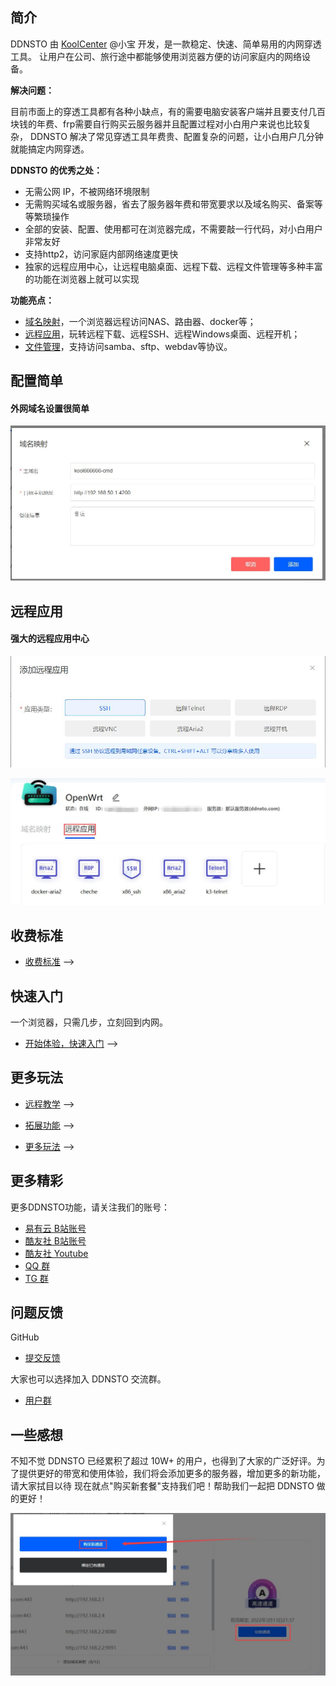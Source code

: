 ## 简介

DDNSTO 由 [KoolCenter](https://www.koolcenter.com/) @小宝 开发，是一款稳定、快速、简单易用的内网穿透工具。
让用户在公司、旅行途中都能够使用浏览器方便的访问家庭内的网络设备。

**解决问题：**

目前市面上的穿透工具都有各种小缺点，有的需要电脑安装客户端并且要支付几百块钱的年费、frp需要自行购买云服务器并且配置过程对小白用户来说也比较复杂，
DDNSTO 解决了常见穿透工具年费贵、配置复杂的问题，让小白用户几分钟就能搞定内网穿透。

**DDNSTO 的优秀之处：**

* 无需公网 IP，不被网络环境限制
* 无需购买域名或服务器，省去了服务器年费和带宽要求以及域名购买、备案等等繁琐操作
* 全部的安装、配置、使用都可在浏览器完成，不需要敲一行代码，对小白用户非常友好
* 支持http2，访问家庭内部网络速度更快
* 独家的远程应用中心，让远程电脑桌面、远程下载、远程文件管理等多种丰富的功能在浏览器上就可以实现

**功能亮点：**

* [域名映射](/zh/guide/ddnsto/start.md)，一个浏览器远程访问NAS、路由器、docker等；
* [远程应用](/zh/guide/ddnsto/cloudapp.md)，玩转远程下载、远程SSH、远程Windows桌面、远程开机；
* [文件管理](/zh/guide/ddnsto/ddnstofile.md#文件管理)，支持访问samba、sftp、webdav等协议。

## 配置简单
#### 外网域名设置很简单

  ![image-20210202235150872](./koolshare_merlin/image-20210202235150872.png)

## 远程应用
#### 强大的远程应用中心

  ![CloudApp](./cloudapp/cloudapp.jpeg)

  ![CloudApp](./cloudapp/cloudapp210509.jpeg)

## 收费标准

  * [收费标准](/zh/guide/ddnsto/pay.md) -->

## 快速入门

一个浏览器，只需几步，立刻回到内网。

  * [开始体验，快速入门](/zh/guide/ddnsto/start.md) -->

## 更多玩法

  * [远程教学](/zh/guide/ddnsto/cloudapp.md) -->

  * [拓展功能](/zh/guide/ddnsto/ddnstofile.md) -->

  * [更多玩法](/zh/guide/ddnsto/scene.md) -->

## 更多精彩

更多DDNSTO功能，请关注我们的账号：

* [易有云 B站账号](https://space.bilibili.com/626572404?spm_id_from=333.337.0.0)
* [酷友社 B站账号](https://space.bilibili.com/1492058311?spm_id_from=333.788.0.0)
* [酷友社 Youtube](https://www.youtube.com/channel/UCvENMyIFurJi_SrnbnbyiZw)
* [QQ 群](https://www.koolcenter.com/posts/117)
* [TG 群](https://t.me/+QwxW7aimSMeRdQJX)

## 问题反馈

GitHub
* [提交反馈](https://github.com/linkease/ddnsto/issues)

大家也可以选择加入 DDNSTO 交流群。

* [用户群](https://www.koolcenter.com/posts/117)

## 一些感想

不知不觉 DDNSTO 已经累积了超过 10W+ 的用户，也得到了大家的广泛好评。为了提供更好的带宽和使用体验，我们将会添加更多的服务器，增加更多的新功能，请大家拭目以待
现在就点"购买新套餐"支持我们吧！帮助我们一起把 DDNSTO 做的更好！

![image-20210203212255250](./koolshare_merlin/image-20210203212255250.png)

<!-- ## 下一步 DDNSTO 开发计划

1. debian 系统的安装
2. 远程开机

## 更新日志

[查看日志](https://github.com/linkease/ddnsto/blob/master/CHANGELOG.md)

#### 20210311

1. 支持远程下载
2. 支持远程SSH
3. 支持远程RDP
4. 支持远程VNC

#### 20210302
支持 ReadyNAS

#### 20210220
支持 QNAP

#### 20210207
支持 Openwrt

#### 20210128
支持 Synology

#### 20210112
支持多服务器

#### 20170912
第一代 DDNSTO 上线，支持 Merlin，以及 Koolshare LEDE 路由器，并免费提供 3 年服务 -->
